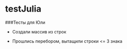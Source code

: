 # testJulia

###Тесты для Юли

- Создали массив из строк

- Прошлись перебором, вытащили строки <= 3 знака
